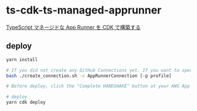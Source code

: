 # ts-cdk-ts-managed-apprunner

[TypeScript マネージドな App Runner を CDK で構築する](https://go-to-k.hatenablog.com/entry/ts-cdk-ts-managed-apprunner)

## deploy

```sh
yarn install

# If you did not create any GitHub Connections yet. If you want to specify a profile, use `-p` option.
bash ./create_connection.sh -c AppRunnerConnection [-p profile]

# Before deploy, click the "Complete HANDSHAKE" button at your AWS App Runner console.

# deploy
yarn cdk deploy
```
